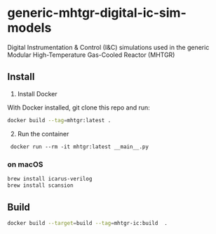 # generic-mhtgr-digital-ic-sim-models
Digital Instrumentation &amp; Control (I&amp;C) simulations used in the generic Modular High-Temperature Gas-Cooled Reactor (MHTGR)

## Install

1. Install Docker

With Docker installed, git clone this repo and run:
```bash
docker build --tag=mhtgr:latest .
```

2. Run the container
```shell
 docker run --rm -it mhtgr:latest __main__.py
```

### on macOS
```zsh
brew install icarus-verilog
brew install scansion
````
## Build

```bash
docker build --target=build --tag=mhtgr-ic:build  .
```